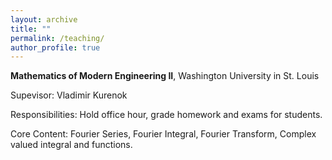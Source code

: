 ```yaml
---
layout: archive
title: ""
permalink: /teaching/
author_profile: true
---
```

**Mathematics of Modern Engineering II**, Washington University in St. Louis

Supevisor: Vladimir Kurenok 

Responsibilities: Hold office hour, grade homework and exams for students. 

Core Content: Fourier Series, Fourier Integral, Fourier Transform, Complex valued integral and functions.
